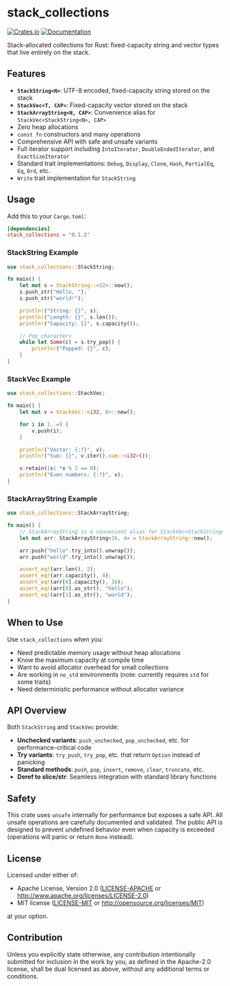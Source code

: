 ﻿# stack_collections

[![Crates.io](https://img.shields.io/crates/v/stack_collections.svg)](https://crates.io/crates/stack_collections)
[![Documentation](https://docs.rs/stack_collections/badge.svg)](https://docs.rs/stack_collections)

Stack-allocated collections for Rust: fixed-capacity string and vector types that live entirely on the stack.

## Features

- **`StackString<N>`**: UTF-8 encoded, fixed-capacity string stored on the stack
- **`StackVec<T, CAP>`**: Fixed-capacity vector stored on the stack
- **`StackArrayString<N, CAP>`**: Convenience alias for `StackVec<StackString<N>, CAP>`
- Zero heap allocations
- `const fn` constructors and many operations
- Comprehensive API with safe and unsafe variants
- Full iterator support including `IntoIterator`, `DoubleEndedIterator`, and `ExactSizeIterator`
- Standard trait implementations: `Debug`, `Display`, `Clone`, `Hash`, `PartialEq`, `Eq`, `Ord`, etc.
- `Write` trait implementation for `StackString`

## Usage

Add this to your `Cargo.toml`:

```toml
[dependencies]
stack_collections = "0.1.2"
```

### StackString Example

```rust
use stack_collections::StackString;

fn main() {
    let mut s = StackString::<32>::new();
    s.push_str("Hello, ");
    s.push_str("world!");

    println!("String: {}", s);
    println!("Length: {}", s.len());
    println!("Capacity: {}", s.capacity());

    // Pop characters
    while let Some(c) = s.try_pop() {
        println!("Popped: {}", c);
    }
}
```

### StackVec Example

```rust
use stack_collections::StackVec;

fn main() {
    let mut v = StackVec::<i32, 8>::new();

    for i in 1..=5 {
        v.push(i);
    }

    println!("Vector: {:?}", v);
    println!("Sum: {}", v.iter().sum::<i32>());

    v.retain(|x| *x % 2 == 0);
    println!("Even numbers: {:?}", v);
}
```

### StackArrayString Example

```rust
use stack_collections::StackArrayString;

fn main() {
    // StackArrayString is a convenient alias for StackVec<StackString<N>, CAP>
    let mut arr: StackArrayString<16, 4> = StackArrayString::new();

    arr.push("hello".try_into().unwrap());
    arr.push("world".try_into().unwrap());

    assert_eq!(arr.len(), 2);
    assert_eq!(arr.capacity(), 4);
    assert_eq!(arr[0].capacity(), 16);
    assert_eq!(arr[0].as_str(), "hello");
    assert_eq!(arr[1].as_str(), "world");
}
```

## When to Use

Use `stack_collections` when you:

- Need predictable memory usage without heap allocations
- Know the maximum capacity at compile time
- Want to avoid allocator overhead for small collections
- Are working in `no_std` environments (note: currently requires `std` for some traits)
- Need deterministic performance without allocator variance

## API Overview

Both `StackString` and `StackVec` provide:

- **Unchecked variants**: `push_unchecked`, `pop_unchecked`, etc. for performance-critical code
- **Try variants**: `try_push`, `try_pop`, etc. that return `Option` instead of panicking
- **Standard methods**: `push`, `pop`, `insert`, `remove`, `clear`, `truncate`, etc.
- **Deref to slice/str**: Seamless integration with standard library functions

## Safety

This crate uses `unsafe` internally for performance but exposes a safe API. All unsafe operations are carefully documented and validated. The public API is designed to prevent
undefined behavior even when capacity is exceeded (operations will panic or return `None` instead).

## License

Licensed under either of:

- Apache License, Version 2.0 ([LICENSE-APACHE](LICENSE-APACHE) or http://www.apache.org/licenses/LICENSE-2.0)
- MIT license ([LICENSE-MIT](LICENSE-MIT) or http://opensource.org/licenses/MIT)

at your option.

## Contribution

Unless you explicitly state otherwise, any contribution intentionally submitted for inclusion in the work by you, as defined in the Apache-2.0 license, shall be dual licensed as
above, without any additional terms or conditions.